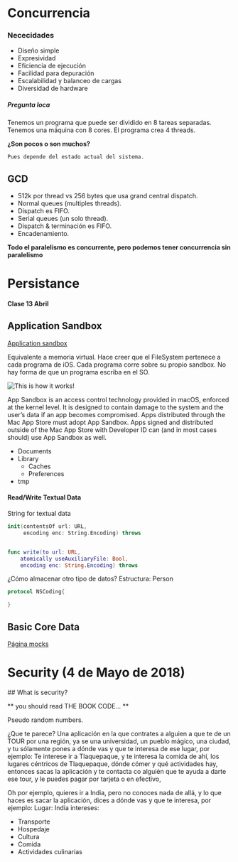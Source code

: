 # Concurrencia
### Nececidades

* Diseño simple
* Expresividad
* Eficiencia de ejecución
* Facilidad para depuración
* Escalabilidad y balanceo de cargas
* Diversidad de hardware

##### Pregunta loca
Tenemos un programa que puede ser dividido en 8 tareas separadas. Tenemos una máquina con 8 cores. El programa crea 4 threads.

**¿Son pocos o son muchos?**

```
Pues depende del estado actual del sistema.
```

## GCD

* 512k por thread vs 256 bytes que usa grand central dispatch.
* Normal queues (multiples threads).
* Dispatch es FIFO.
* Serial queues (un solo thread).
* Dispatch & terminación es FIFO.
* Encadenamiento.

**Todo el paralelismo es concurrente, pero podemos tener concurrencia sin paralelismo**


# Persistance
#### Clase 13 Abril

## Application Sandbox

[Application sandbox](https://developer.apple.com/library/content/documentation/Security/Conceptual/AppSandboxDesignGuide/AboutAppSandbox/AboutAppSandbox.html)

Equivalente a memoria virtual. Hace creer que el FileSystem pertenece a cada programa de iOS. Cada programa corre sobre su propio sandbox. No hay forma de que un programa escriba en el SO.

![This is how it works!](https://developer.apple.com/library/content/documentation/Security/Conceptual/AppSandboxDesignGuide/Art/about_sandboxing.png)

App Sandbox is an access control technology provided in macOS, enforced at the kernel level. It is designed to contain damage to the system and the user’s data if an app becomes compromised. Apps distributed through the Mac App Store must adopt App Sandbox. Apps signed and distributed outside of the Mac App Store with Developer ID can (and in most cases should) use App Sandbox as well.



* Documents
* Library
	* Caches
	* Preferences
* tmp


#### Read/Write Textual Data

String for textual data

```swift
init(contentsOf url: URL,
	 encoding enc: String.Encoding) throws


func write(to url: URL,
	atomically useAuxiliaryFile: Bool,
	encoding enc: String.Encoding) throws
```


¿Cómo almacenar otro tipo de datos? Estructura: Person

```swift
protocol NSCoding{

}
```

## Basic Core Data

[Página mocks](https://www.behance.net/search?content=projects&sort=appreciations&time=week&featured_on_behance=true&search=app)



# Security (4 de Mayo de 2018)

## What is security?

** you should read THE BOOK CODE... **

Pseudo random numbers.





¿Que te parece?
Una aplicación en la que contrates a alguien a que te de un TOUR por una región, ya se una universidad, un pueblo mágico, una ciudad, y tu sólamente pones a dónde vas y que te interesa de ese lugar, por ejemplo: Te interese ir a Tlaquepaque, y te interesa la comida de ahí, los lugares céntricos de Tlaquepaque, dónde cómer y qué actividades hay, entonces sacas la aplicación y te contacta co alguién que te ayuda a darte ese tour, y le puedes pagar por tarjeta o en efectivo,

Oh por ejemplo, quieres ir a India, pero no conoces nada de allá, y lo que haces es sacar la aplicación, dices a dónde vas y que te interesa, por ejemplo:
Lugar: India
intereses:
* Transporte
* Hospedaje
* Cultura
* Comida
* Actividades culinarias




